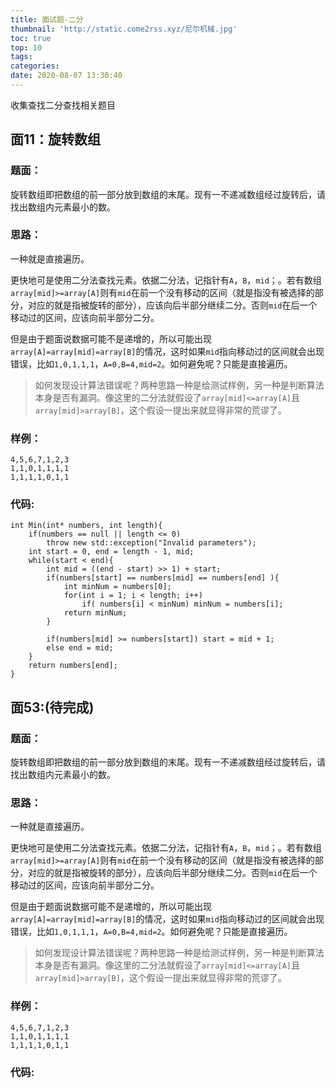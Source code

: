 ```yaml
---
title: 面试题-二分
thumbnail: 'http://static.come2rss.xyz/尼尔机械.jpg'
toc: true
top: 10
tags:
categories:
date: 2020-08-07 13:30:40
---
```




收集查找二分查找相关题目



## 面11：旋转数组

<!-- more -->

### 题面：

旋转数组即把数组的前一部分放到数组的末尾。现有一不递减数组经过旋转后，请找出数组内元素最小的数。

### 思路：

一种就是直接遍历。

更快地可是使用二分法查找元素。依据二分法，记指针有`A`，`B`，`mid`；。若有数组`array[mid]>=array[A]`则有`mid`在前一个没有移动的区间（就是指没有被选择的部分，对应的就是指被旋转的部分），应该向后半部分继续二分。否则`mid`在后一个移动过的区间，应该向前半部分二分。

但是由于题面说数据可能不是递增的，所以可能出现`array[A]=array[mid]=array[B]`的情况，这时如果`mid`指向移动过的区间就会出现错误，比如`1,0,1,1,1`，`A=0,B=4,mid=2`。如何避免呢？只能是直接遍历。

> 如何发现设计算法错误呢？两种思路一种是给测试样例，另一种是判断算法本身是否有漏洞。像这里的二分法就假设了`array[mid]<=array[A]`且`array[mid]>array[B]`，这个假设一提出来就显得非常的荒谬了。

### 样例：

```
4,5,6,7,1,2,3
1,1,0,1,1,1,1
1,1,1,1,0,1,1
```

### 代码:

```
int Min(int* numbers, int length){
    if(numbers == null || length <= 0) 
        throw new std::exception("Invalid parameters");
    int start = 0, end = length - 1, mid;
    while(start < end){
        int mid = ((end - start) >> 1) + start;
        if(numbers[start] == numbers[mid] == numbers[end] ){
            int minNum = numbers[0];
            for(int i = 1; i < length; i++)
                if( numbers[i] < minNum) minNum = numbers[i];
            return minNum;
        }
        
        if(numbers[mid] >= numbers[start]) start = mid + 1;
        else end = mid;
    }
    return numbers[end];    
}
```

## 面53:(待完成)

### 题面：

旋转数组即把数组的前一部分放到数组的末尾。现有一不递减数组经过旋转后，请找出数组内元素最小的数。

### 思路：

一种就是直接遍历。

更快地可是使用二分法查找元素。依据二分法，记指针有`A`，`B`，`mid`；。若有数组`array[mid]>=array[A]`则有`mid`在前一个没有移动的区间（就是指没有被选择的部分，对应的就是指被旋转的部分），应该向后半部分继续二分。否则`mid`在后一个移动过的区间，应该向前半部分二分。

但是由于题面说数据可能不是递增的，所以可能出现`array[A]=array[mid]=array[B]`的情况，这时如果`mid`指向移动过的区间就会出现错误，比如`1,0,1,1,1`，`A=0,B=4,mid=2`。如何避免呢？只能是直接遍历。

> 如何发现设计算法错误呢？两种思路一种是给测试样例，另一种是判断算法本身是否有漏洞。像这里的二分法就假设了`array[mid]<=array[A]`且`array[mid]>array[B]`，这个假设一提出来就显得非常的荒谬了。

### 样例：

```
4,5,6,7,1,2,3
1,1,0,1,1,1,1
1,1,1,1,0,1,1
```

### 代码: